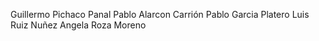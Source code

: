 Guillermo Pichaco Panal
Pablo Alarcon Carrión
Pablo Garcia Platero
Luis Ruiz Nuñez
Angela Roza Moreno
